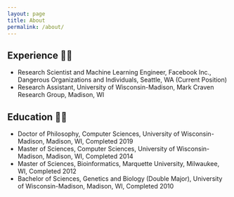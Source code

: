 ```yaml
---
layout: page
title: About
permalink: /about/
---
```


## Experience :man_technologist:

- Research Scientist and Machine Learning Engineer, Facebook Inc., Dangerous Organizations and Individuals, Seattle, WA (Current Position)
- Research Assistant, University of Wisconsin-Madison, Mark Craven Research Group, Madison, WI

## Education :man_student:
- Doctor of Philosophy, Computer Sciences, University of Wisconsin-Madison, Madison, WI, Completed 2019
- Master of Sciences, Computer Sciences, University of Wisconsin-Madison, Madison, WI, Completed 2014
- Master of Sciences, Bioinformatics, Marquette University, Milwaukee, WI, Completed 2012
- Bachelor of Sciences, Genetics and Biology (Double Major), University of Wisconsin-Madison, Madison, WI, Completed 2010



